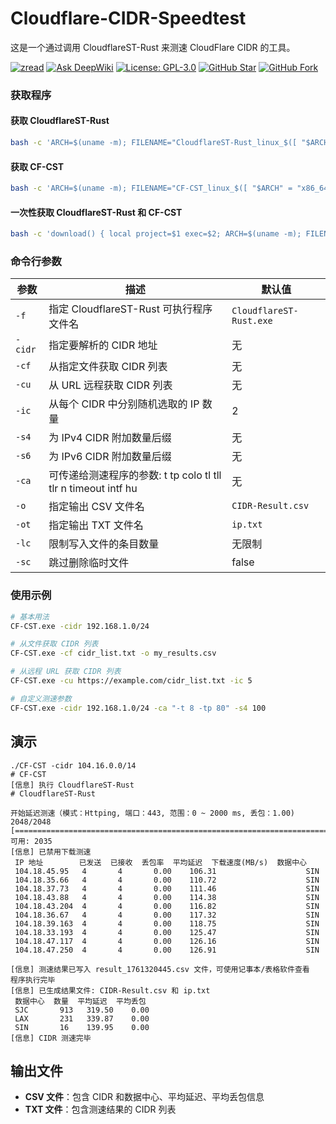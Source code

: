 # Cloudflare-CIDR-Speedtest

这是一个通过调用 CloudflareST-Rust 来测速 CloudFlare CIDR 的工具。

[![zread](https://img.shields.io/badge/Ask_Zread-_.svg?style=flat&color=00b0aa&labelColor=000000&logo=data%3Aimage%2Fsvg%2Bxml%3Bbase64%2CPHN2ZyB3aWR0aD0iMTYiIGhlaWdodD0iMTYiIHZpZXdCb3g9IjAgMCAxNiAxNiIgZmlsbD0ibm9uZSIgeG1sbnM9Imh0dHA6Ly93d3cudzMub3JnLzIwMDAvc3ZnIj4KPHBhdGggZD0iTTQuOTYxNTYgMS42MDAxSDIuMjQxNTZDMS44ODgxIDEuNjAwMSAxLjYwMTU2IDEuODg2NjQgMS42MDE1NiAyLjI0MDFWNC45NjAxQzEuNjAxNTYgNS4zMTM1NiAxLjg4ODEgNS42MDAxIDIuMjQxNTYgNS42MDAxSDQuOTYxNTZDNS4zMTUwMiA1LjYwMDEgNS42MDE1NiA1LjMxMzU2IDUuNjAxNTYgNC45NjAxVjIuMjQwMUM1LjYwMTU2IDEuODg2NjQgNS4zMTUwMiAxLjYwMDEgNC45NjE1NiAxLjYwMDFaIiBmaWxsPSIjZmZmIi8%2BCjxwYXRoIGQ9Ik00Ljk2MTU2IDEwLjM5OTlIMi4yNDE1NkMxLjg4ODEgMTAuMzk5OSAxLjYwMTU2IDEwLjY4NjQgMS42MDE1NiAxMS4wMzk5VjEzLjc1OTlDMS42MDE1NiAxNC4xMTM0IDEuODg4MSAxNC4zOTk5IDIuMjQxNTYgMTQuMzk5OUg0Ljk2MTU2QzUuMzE1MDIgMTQuMzk5OSA1LjYwMTU2IDE0LjExMzQgNS42MDE1NiAxMy43NTk5VjExLjAzOTlDNS42MDE1NiAxMC42ODY0IDUuMzE1MDIgMTAuMzk5OSA0Ljk2MTU2IDEwLjM5OTlaIiBmaWxsPSIjZmZmIi8%2BCjxwYXRoIGQ9Ik0xMy43NTg0IDEuNjAwMUgxMS4wMzg0QzEwLjY4NSAxLjYwMDEgMTAuMzk4NCAxLjg4NjY0IDEwLjM5ODQgMi4yNDAxVjQuOTYwMUMxMC4zOTg0IDUuMzEzNTYgMTAuNjg1IDUuNjAwMSAxMS4wMzg0IDUuNjAwMUgxMy43NTg0QzE0LjExMTkgNS42MDAxIDE0LjM5ODQgNS4zMTM1NiAxNC4zOTg0IDQuOTYwMVYyLjI0MDFDMTQuMzk4NCAxLjg4NjY0IDE0LjExMTkgMS42MDAxIDEzLjc1ODQgMS42MDAxWiIgZmlsbD0iI2ZmZiIvPgo8cGF0aCBkPSJNNCAxMkwxMiA0TDQgMTJaIiBmaWxsPSIjZmZmIi8%2BCjxwYXRoIGQ9Ik00IDEyTDEyIDQiIHN0cm9rZT0iI2ZmZiIgc3Ryb2tlLXdpZHRoPSIxLjUiIHN0cm9rZS1saW5lY2FwPSJyb3VuZCIvPgo8L3N2Zz4K&logoColor=ffffff)](https://zread.ai/GuangYu-yu/CF-CST)
[![Ask DeepWiki](https://deepwiki.com/badge.svg)](https://deepwiki.com/GuangYu-yu/CF-CST)
[![License: GPL-3.0](https://img.shields.io/badge/License-GPL%20v3-blue.svg)](https://www.gnu.org/licenses/gpl-3.0)
[![GitHub Star](https://img.shields.io/github/stars/GuangYu-yu/CF-CST.svg?style=flat-square&label=Star&color=00ADD8&logo=github)](https://github.com/GuangYu-yu/CF-CST)
[![GitHub Fork](https://img.shields.io/github/forks/GuangYu-yu/CF-CST.svg?style=flat-square&label=Fork&color=00ADD8&logo=github)](https://github.com/GuangYu-yu/CF-CST)

### 获取程序

#### 获取 CloudflareST-Rust

```bash
bash -c 'ARCH=$(uname -m); FILENAME="CloudflareST-Rust_linux_$([ "$ARCH" = "x86_64" ] && echo "amd64" || echo "arm64").tar.gz"; curl -ksSL https://github.com/GuangYu-yu/CloudFlare-DDNS/releases/download/setup/setup.sh | bash -s -- GuangYu-yu CloudflareST-Rust main-latest "$FILENAME" CloudflareST-Rust'
```

#### 获取 CF-CST
```bash
bash -c 'ARCH=$(uname -m); FILENAME="CF-CST_linux_$([ "$ARCH" = "x86_64" ] && echo "amd64" || echo "arm64").tar.gz"; curl -ksSL https://github.com/GuangYu-yu/CloudFlare-DDNS/releases/download/setup/setup.sh | bash -s -- GuangYu-yu CF-CST main-latest "$FILENAME" CF-CST'
```

#### 一次性获取 CloudflareST-Rust 和 CF-CST

```bash
bash -c 'download() { local project=$1 exec=$2; ARCH=$(uname -m); FILENAME="${exec}_linux_$([ "$ARCH" = "x86_64" ] && echo "amd64" || echo "arm64").tar.gz"; curl -ksSL https://github.com/GuangYu-yu/CloudFlare-DDNS/releases/download/setup/setup.sh | bash -s -- GuangYu-yu "$project" main-latest "$FILENAME" "$exec"; }; download CloudflareST-Rust CloudflareST-Rust && download CF-CST CF-CST'
```

### 命令行参数

| 参数 | 描述 | 默认值 |
|------|------|--------|
| `-f` | 指定 CloudflareST-Rust 可执行程序文件名 | `CloudflareST-Rust.exe` |
| `-cidr` | 指定要解析的 CIDR 地址 | 无 |
| `-cf` | 从指定文件获取 CIDR 列表 | 无 |
| `-cu` | 从 URL 远程获取 CIDR 列表 | 无 |
| `-ic` | 从每个 CIDR 中分别随机选取的 IP 数量 | 2 |
| `-s4` | 为 IPv4 CIDR 附加数量后缀 | 无 |
| `-s6` | 为 IPv6 CIDR 附加数量后缀 | 无 |
| `-ca` | 可传递给测速程序的参数: t tp colo tl tll tlr n timeout intf hu | 无 |
| `-o` | 指定输出 CSV 文件名 | `CIDR-Result.csv` |
| `-ot` | 指定输出 TXT 文件名 | `ip.txt` |
| `-lc` | 限制写入文件的条目数量 | 无限制 |
| `-sc` | 跳过删除临时文件 | false |

### 使用示例

```bash
# 基本用法
CF-CST.exe -cidr 192.168.1.0/24

# 从文件获取 CIDR 列表
CF-CST.exe -cf cidr_list.txt -o my_results.csv

# 从远程 URL 获取 CIDR 列表
CF-CST.exe -cu https://example.com/cidr_list.txt -ic 5

# 自定义测速参数
CF-CST.exe -cidr 192.168.1.0/24 -ca "-t 8 -tp 80" -s4 100
```

## 演示

```
./CF-CST -cidr 104.16.0.0/14
# CF-CST
[信息] 执行 CloudflareST-Rust
# CloudflareST-Rust

开始延迟测速（模式：Httping, 端口：443, 范围：0 ~ 2000 ms, 丢包：1.00)
2048/2048 [=================================================================================================================================================↙] 可用: 2035              
[信息] 已禁用下载测速
 IP 地址        已发送  已接收  丢包率  平均延迟  下载速度(MB/s)  数据中心 
 104.18.45.95   4       4       0.00    106.31                    SIN 
 104.18.35.66   4       4       0.00    110.72                    SIN 
 104.18.37.73   4       4       0.00    111.46                    SIN 
 104.18.43.88   4       4       0.00    114.38                    SIN 
 104.18.43.204  4       4       0.00    116.82                    SIN 
 104.18.36.67   4       4       0.00    117.32                    SIN 
 104.18.39.163  4       4       0.00    118.75                    SIN 
 104.18.33.193  4       4       0.00    125.47                    SIN 
 104.18.47.117  4       4       0.00    126.16                    SIN 
 104.18.47.250  4       4       0.00    126.91                    SIN 

[信息] 测速结果已写入 result_1761320445.csv 文件，可使用记事本/表格软件查看
程序执行完毕
[信息] 已生成结果文件: CIDR-Result.csv 和 ip.txt
 数据中心  数量  平均延迟  平均丢包 
 SJC       913   319.50    0.00 
 LAX       231   339.87    0.00 
 SIN       16    139.95    0.00 
[信息] CIDR 测速完毕
```

## 输出文件

- **CSV 文件**：包含 CIDR 和数据中心、平均延迟、平均丢包信息
- **TXT 文件**：包含测速结果的 CIDR 列表
